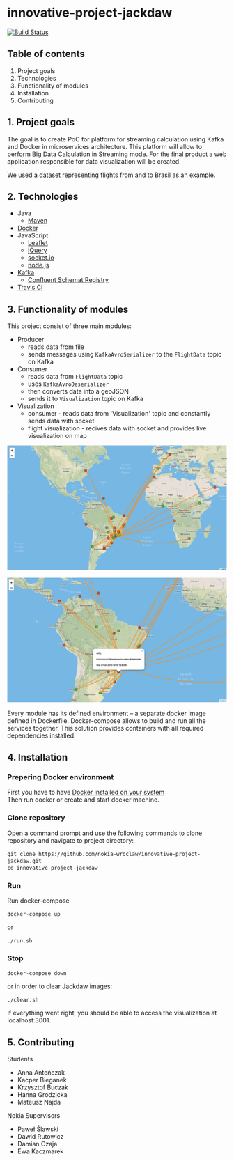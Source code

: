 # innovative-project-jackdaw

[![Build Status](https://travis-ci.org/nokia-wroclaw/innovative-project-jackdaw.svg?branch=master)](https://travis-ci.org/nokia-wroclaw/innovative-project-jackdaw)


## Table of contents
1. Project goals
2. Technologies
3. Functionality of modules
4. Installation
5. Contributing


## 1. Project goals
The goal is to create PoC for platform for streaming calculation using Kafka and Docker in microservices architecture. This platform will allow to perform Big Data Calculation in Streaming mode. For the final product a web application responsible for data visualization will be created.

We used a [dataset](https://www.kaggle.com/ramirobentes/flights-in-brazil) representing flights from and to Brasil as an example.


## 2. Technologies
  * Java
    * [Maven](http://maven.apache.org)
  * [Docker](https://www.docker.com)
  * JavaScript
    * [Leaflet](https://leafletjs.com)
    * [jQuery](https://jquery.com)
    * [socket.io](https://socket.io)
    * [node.js](https://nodejs.org)
  * [Kafka](https://kafka.apache.org)
    * [Confluent Schemat Registry](https://docs.confluent.io)
  * [Travis Cl](https://travis-ci.org)


## 3. Functionality of modules
This project consist of three main modules:
* Producer
   * reads data from file
   * sends messages using `KafkaAvroSerializer` to the `FlightData` topic on Kafka
* Consumer
   * reads data from `FlightData` topic
   * uses `KafkaAvroDeserializer`
   * then converts data into a geoJSON
   * sends it to `Visualization` topic on Kafka
* Visualization
   * consumer - reads data from 'Visualization' topic and constantly sends data with socket
   * flight visualization - recives data with socket and provides live visualization on map

![Brazilian Flights map](figures/map_screen.png)

![Brazilian Flight's detalis](figures/map_details_screen.png)


Every module has its defined environment – a separate docker image defined in Dockerfile.
Docker-compose allows to build and run all the services together.
This solution provides containers with all required dependencies installed.

## 4. Installation
### Prepering Docker environment
First you have to have [Docker installed on your system](https://docs.docker.com/install)   
Then run docker or create and start docker machine.

### Clone repository
Open a command prompt and use the following commands to clone repository and navigate to project directory:
```
git clone https://github.com/nokia-wroclaw/innovative-project-jackdaw.git
cd innovative-project-jackdaw
```
### Run
Run docker-compose
```
docker-compose up
```
or 
```
./run.sh
```

### Stop
```
docker-compose down
```

or in order to clear Jackdaw images:

```
./clear.sh
```

If everything went right, you should be able to access the visualization at localhost:3001.



## 5. Contributing
Students
* Anna Antończak
* Kacper Bieganek
* Krzysztof Buczak
* Hanna Grodzicka
* Mateusz Najda

Nokia Supervisors
* Paweł Ślawski
* Dawid Rutowicz
* Damian Czaja
* Ewa Kaczmarek
